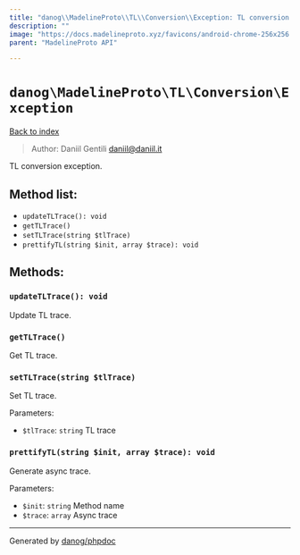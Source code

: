 ```yaml
---
title: "danog\\MadelineProto\\TL\\Conversion\\Exception: TL conversion exception."
description: ""
image: "https://docs.madelineproto.xyz/favicons/android-chrome-256x256.png"
parent: "MadelineProto API"

---
```

# `danog\MadelineProto\TL\Conversion\Exception`
[Back to index](../../../../index.html)

> Author: Daniil Gentili <daniil@daniil.it>  
  

TL conversion exception.  




## Method list:
* `updateTLTrace(): void`
* `getTLTrace()`
* `setTLTrace(string $tlTrace)`
* `prettifyTL(string $init, array $trace): void`

## Methods:
### `updateTLTrace(): void`

Update TL trace.



### `getTLTrace()`

Get TL trace.



### `setTLTrace(string $tlTrace)`

Set TL trace.


Parameters:

* `$tlTrace`: `string` TL trace  



### `prettifyTL(string $init, array $trace): void`

Generate async trace.


Parameters:

* `$init`: `string` Method name  
* `$trace`: `array` Async trace  



---
Generated by [danog/phpdoc](https://phpdoc.daniil.it)

